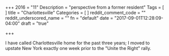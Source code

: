 +++
2016 = "11"
Description = "perspective from a former resident"
Tags = [
]
title = "Charlottesville"
Categories = [
]
reddit_comment_code = ""
reddit_underscored_name = ""
fn = "default"
date = "2017-09-01T12:28:09-04:00"
draft = "true"

+++

I have called Charlottesville home for the past three years; 
I moved to upstate New York exactly one week prior 
to the "Unite the Right" rally.
